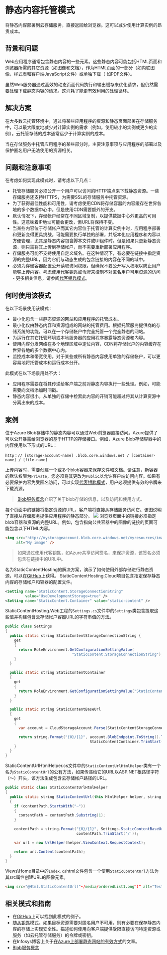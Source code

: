 # 静态内容托管模式

将静态内容部署到云存储服务，直接返回给浏览器。这可以减少使用计算实例的昂贵成本。

## 背景和问题

Web应用程序通常包含静态内容的一些元素。这些静态内容可能包括HTML页面和浏览器所需的其它资源（如图像和文档），作为HTML页面的一部分（如内联图像，样式表和客户端JavaScript文件）或单独下载（ 如PDF文件）。

虽然Web服务器通过高效的动态页面代码执行和输出缓存来优化请求，但仍然需要处理下载静态内容的请求。这消耗了能更有效利用的处理循环。

## 解决方案

在大多数云托管环境中，通过将某些应用程序的资源和静态页面部署在存储服务中，可以最大限度地减少对计算实例的需求（例如，使用较小的实例或更少的实例）。云托管存储的成本通常远少于计算实例的成本。

当在存储服务中托管应用程序的某些部分时，主要注意事项与应用程序的部署以及保护匿名用户无法使用的资源相关。

## 问题和注意事项

在考虑如何实现此模式时，请考虑以下几点：

* 托管存储服务必须公开一个用户可以访问的HTTP端点来下载静态资源。一些存储服务还支持HTTPS，为需要SSL的存储服务中托管资源。
* 为了获得最佳性能和可用性，请考虑使用CDN将存储容器的内容缓存在世界各地的多个数据中心中。但是使用CDN需要额外的开支。
* 默认情况下，存储帐户经常在不同区域复制，以提供数据中心外更高的可用性。这意味着IP地址可能会更改，但URL将保持不变。
* 当某些内容位于存储帐户而其它内容位于托管的计算实例中时，应用程序部署和更新变得更具挑战。可能需要执行单独的部署，并版本化应用程序和内容以方便管理，尤其是静态内容包含脚本文件或UI组件时。但是如果只更新静态资源，则只需将其上传到存储帐户，而不需要重新部署应用程序。
* 存储服务可能不支持使用自定义域名。在这种情况下，有必要在链接中指定资源的完整URL，因为它们与动态生成的包含链接的内容在不同的域中。
* 必须为存储容器配置公开读取访问权限，但确保不要公开写入权限以防止用户能够上传内容。考虑使用代客钥匙或令牌来控制不对匿名用户可用资源的访问 - 更多相关信息，请参阅[代客钥匙模式](valet-key.html)。

## 何时使用该模式

在以下场景使用该模式：

* 最小化包含一些静态资源的网站和应用程序的托管成本。
* 最小化仅由静态内容和资源组成的网站的托管费用。根据托管服务提供商的存储系统的功能，可以在一个存储帐户中完全托管一个完全静态的网站。
* 为运行在其它托管环境或本地服务器的应用程序暴露静态资源和内容。
* 使用内容分发网络在多个地理区域中定位内容，CDN将存储帐户的内容缓存在世界各地的多个数据中心内。
* 监控成本和带宽使用。对于某些或所有静态内容使用单独的存储帐户，可以更容易地将托管成本和运行成本分开。

此模式在以下场景用处不大：

* 应用程序需要在将其传递给客户端之前对静态内容执行一些处理。例如，可能需要向文档添加时间戳。
* 静态内容很小。从单独的存储中检索此内容的开销可能超过将其从计算资源中分离出来的成本。

## 案例

位于Azure Blob存储中的静态内容可以通过Web浏览器直接访问。Azure提供了可以公开暴露给浏览器的基于HTTP的存储接口。例如，Azure Blob存储容器中的内容使用以下形式的URL：
```
http：// [storage-account-name] .blob.core.windows.net / [container-name] / [file-name]
```
上传内容时，需要创建一个或多个blob容器来保存文件和文档。请注意，新容器的默认权限为`Private`，您必须将其更改为`Public`以允许客户端访问内容。如果有必要保护内容免受匿名访问，可以实现[代客钥匙模式](valet-key.html)，用户必须提供有效的令牌来下载资源。
> [Blob服务概念](https://msdn.microsoft.com/library/azure/dd179376.aspx)介绍了关于blob存储的信息，以及访问和使用方式。

每个页面中的链接将指定资源的URL，客户端将直接从存储服务访问它。该图说明了直接从存储服务提供应用程序的静态部分。
![](https://docs.microsoft.com/en-us/azure/architecture/patterns/_images/static-content-hosting-pattern.png)
浏览器页面中的链接必须指定blob容器和资源的完整URL。例如，包含指向公共容器中的图像的链接的页面可能包含以下HTML内容。
```html
<img src="http://mystorageaccount.blob.core.windows.net/myresources/image1.png"
     alt="My image" />
```

> 如果通过使用代客钥匙，如Azure共享访问签名，来保护资源，该签名必须包含在链接中的URL中。

名为StaticContentHosting的解决方案，演示了如何使用外部存储进行静态资源，可以在[GitHub](https://github.com/mspnp/cloud-design-patterns/tree/master/static-content-hosting)上获得。 StaticContentHosting.Cloud项目包含指定保存静态内容的存储帐户和容器的配置文件。

```xml
<Setting name="StaticContent.StorageConnectionString"
         value="UseDevelopmentStorage=true" />
<Setting name="StaticContent.Container" value="static-content" />
```
StaticContentHosting.Web工程的`Settings.cs`文件中的`Settings`类包含提取这些值并构建包含云存储帐户容器URL的字符串值的方法。

```java
public class Settings
{
  public static string StaticContentStorageConnectionString {
    get
    {
      return RoleEnvironment.GetConfigurationSettingValue(
                              "StaticContent.StorageConnectionString");
    }
  }

  public static string StaticContentContainer
  {
    get
    {
      return RoleEnvironment.GetConfigurationSettingValue("StaticContent.Container");
    }
  }

  public static string StaticContentBaseUrl
  {
    get
    {
      var account = CloudStorageAccount.Parse(StaticContentStorageConnectionString);

      return string.Format("{0}/{1}", account.BlobEndpoint.ToString().TrimEnd('/'),
                                      StaticContentContainer.TrimStart('/'));
    }
  }
}
```

StaticContentUrlHtmlHelper.cs文件中的`StaticContentUrlHtmlHelper`类有一个名为`StaticContentUrl`的公有方法，如果传递给它的URL以ASP.NET根路径字符（〜）开头，该方法生成包含云存储帐户路径的URL。
```java
public static class StaticContentUrlHtmlHelper
{
  public static string StaticContentUrl(this HtmlHelper helper, string contentPath)
  {
    if (contentPath.StartsWith("~"))
    {
      contentPath = contentPath.Substring(1);
    }

    contentPath = string.Format("{0}/{1}", Settings.StaticContentBaseUrl.TrimEnd('/'),
                                contentPath.TrimStart('/'));

    var url = new UrlHelper(helper.ViewContext.RequestContext);

    return url.Content(contentPath);
  }
}
```

Views\Home目录中的`Index.cs`html文件包含一个使用`StaticContentUrl`方法为其src属性创建URL的图像元素。
```html
<img src="@Html.StaticContentUrl("~/media/orderedList1.png")" alt="Test Image" />
```

## 相关模式和指南

* 在[GitHub](https://github.com/mspnp/cloud-design-patterns/tree/master/static-content-hosting)上可以找到此模式的例子。
* [随从钥匙](valet-key.md)模式。如果目标资源需要对匿名用户不可用，则有必要在保存静态内容的存储上实现安全性。描述如何使用向客户端提供受限直接访问特定资源或服务（如云托管存储服务）的令牌或密钥。
* 在Infosys博客上关于[在Azure上部署静态网站的有效方式](http://www.infosysblogs.com/microsoft/2010/06/an_efficient_way_of_deploying.html)的文章。
* [Blob服务概念](https://msdn.microsoft.com/library/azure/dd179376.aspx)